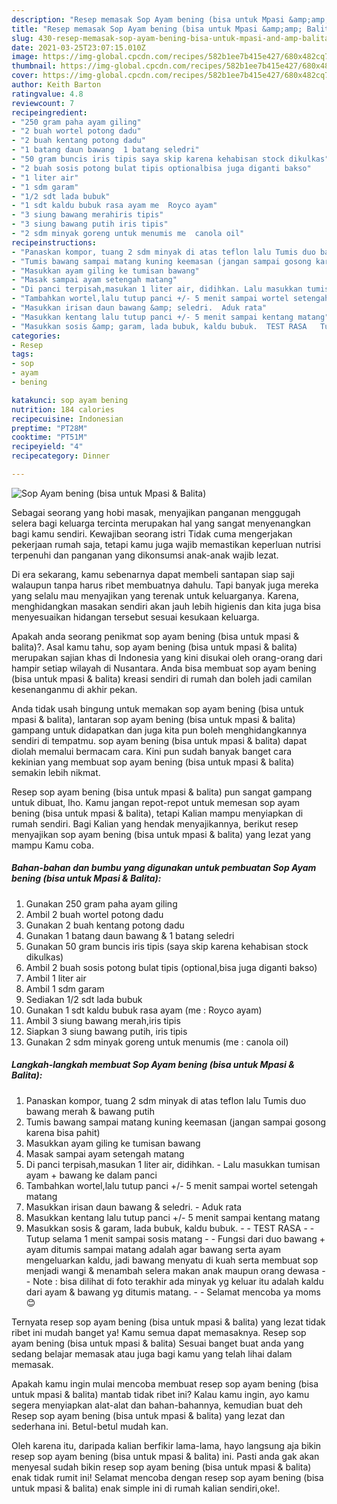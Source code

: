 ```yaml
---
description: "Resep memasak Sop Ayam bening (bisa untuk Mpasi &amp;amp; Balita) yang enak dan Mudah Dibuat"
title: "Resep memasak Sop Ayam bening (bisa untuk Mpasi &amp;amp; Balita) yang enak dan Mudah Dibuat"
slug: 430-resep-memasak-sop-ayam-bening-bisa-untuk-mpasi-and-amp-balita-yang-enak-dan-mudah-dibuat
date: 2021-03-25T23:07:15.010Z
image: https://img-global.cpcdn.com/recipes/582b1ee7b415e427/680x482cq70/sop-ayam-bening-bisa-untuk-mpasi-balita-foto-resep-utama.jpg
thumbnail: https://img-global.cpcdn.com/recipes/582b1ee7b415e427/680x482cq70/sop-ayam-bening-bisa-untuk-mpasi-balita-foto-resep-utama.jpg
cover: https://img-global.cpcdn.com/recipes/582b1ee7b415e427/680x482cq70/sop-ayam-bening-bisa-untuk-mpasi-balita-foto-resep-utama.jpg
author: Keith Barton
ratingvalue: 4.8
reviewcount: 7
recipeingredient:
- "250 gram paha ayam giling"
- "2 buah wortel potong dadu"
- "2 buah kentang potong dadu"
- "1 batang daun bawang  1 batang seledri"
- "50 gram buncis iris tipis saya skip karena kehabisan stock dikulkas"
- "2 buah sosis potong bulat tipis optionalbisa juga diganti bakso"
- "1 liter air"
- "1 sdm garam"
- "1/2 sdt lada bubuk"
- "1 sdt kaldu bubuk rasa ayam me  Royco ayam"
- "3 siung bawang merahiris tipis"
- "3 siung bawang putih iris tipis"
- "2 sdm minyak goreng untuk menumis me  canola oil"
recipeinstructions:
- "Panaskan kompor, tuang 2 sdm minyak di atas teflon lalu Tumis duo bawang merah &amp; bawang putih"
- "Tumis bawang sampai matang kuning keemasan (jangan sampai gosong karena bisa pahit)"
- "Masukkan ayam giling ke tumisan bawang"
- "Masak sampai ayam setengah matang"
- "Di panci terpisah,masukan 1 liter air, didihkan. Lalu masukkan tumisan ayam + bawang ke dalam panci"
- "Tambahkan wortel,lalu tutup panci +/- 5 menit sampai wortel setengah matang"
- "Masukkan irisan daun bawang &amp; seledri.  Aduk rata"
- "Masukkan kentang lalu tutup panci +/- 5 menit sampai kentang matang"
- "Masukkan sosis &amp; garam, lada bubuk, kaldu bubuk.  TEST RASA   Tutup selama 1 menit sampai sosis matang  Fungsi dari duo bawang + ayam ditumis sampai matang adalah agar bawang serta ayam mengeluarkan kaldu, jadi bawang menyatu di kuah serta membuat sop menjadi wangi &amp; menambah selera makan anak maupun orang dewasa   Note : bisa dilihat di foto terakhir ada minyak yg keluar itu adalah kaldu dari ayam &amp; bawang yg ditumis matang.  Selamat mencoba ya moms 😊"
categories:
- Resep
tags:
- sop
- ayam
- bening

katakunci: sop ayam bening 
nutrition: 184 calories
recipecuisine: Indonesian
preptime: "PT28M"
cooktime: "PT51M"
recipeyield: "4"
recipecategory: Dinner

---
```



![Sop Ayam bening (bisa untuk Mpasi &amp; Balita)](https://img-global.cpcdn.com/recipes/582b1ee7b415e427/680x482cq70/sop-ayam-bening-bisa-untuk-mpasi-balita-foto-resep-utama.jpg)

Sebagai seorang yang hobi masak, menyajikan panganan menggugah selera bagi keluarga tercinta merupakan hal yang sangat menyenangkan bagi kamu sendiri. Kewajiban seorang istri Tidak cuma mengerjakan pekerjaan rumah saja, tetapi kamu juga wajib memastikan keperluan nutrisi terpenuhi dan panganan yang dikonsumsi anak-anak wajib lezat.

Di era  sekarang, kamu sebenarnya dapat membeli santapan siap saji walaupun tanpa harus ribet membuatnya dahulu. Tapi banyak juga mereka yang selalu mau menyajikan yang terenak untuk keluarganya. Karena, menghidangkan masakan sendiri akan jauh lebih higienis dan kita juga bisa menyesuaikan hidangan tersebut sesuai kesukaan keluarga. 



Apakah anda seorang penikmat sop ayam bening (bisa untuk mpasi &amp; balita)?. Asal kamu tahu, sop ayam bening (bisa untuk mpasi &amp; balita) merupakan sajian khas di Indonesia yang kini disukai oleh orang-orang dari hampir setiap wilayah di Nusantara. Anda bisa membuat sop ayam bening (bisa untuk mpasi &amp; balita) kreasi sendiri di rumah dan boleh jadi camilan kesenanganmu di akhir pekan.

Anda tidak usah bingung untuk memakan sop ayam bening (bisa untuk mpasi &amp; balita), lantaran sop ayam bening (bisa untuk mpasi &amp; balita) gampang untuk didapatkan dan juga kita pun boleh menghidangkannya sendiri di tempatmu. sop ayam bening (bisa untuk mpasi &amp; balita) dapat diolah memalui bermacam cara. Kini pun sudah banyak banget cara kekinian yang membuat sop ayam bening (bisa untuk mpasi &amp; balita) semakin lebih nikmat.

Resep sop ayam bening (bisa untuk mpasi &amp; balita) pun sangat gampang untuk dibuat, lho. Kamu jangan repot-repot untuk memesan sop ayam bening (bisa untuk mpasi &amp; balita), tetapi Kalian mampu menyiapkan di rumah sendiri. Bagi Kalian yang hendak menyajikannya, berikut resep menyajikan sop ayam bening (bisa untuk mpasi &amp; balita) yang lezat yang mampu Kamu coba.

<!--inarticleads1-->

##### Bahan-bahan dan bumbu yang digunakan untuk pembuatan Sop Ayam bening (bisa untuk Mpasi &amp; Balita):

1. Gunakan 250 gram paha ayam giling
1. Ambil 2 buah wortel potong dadu
1. Gunakan 2 buah kentang potong dadu
1. Gunakan 1 batang daun bawang &amp; 1 batang seledri
1. Gunakan 50 gram buncis iris tipis (saya skip karena kehabisan stock dikulkas)
1. Ambil 2 buah sosis potong bulat tipis (optional,bisa juga diganti bakso)
1. Ambil 1 liter air
1. Ambil 1 sdm garam
1. Sediakan 1/2 sdt lada bubuk
1. Gunakan 1 sdt kaldu bubuk rasa ayam (me : Royco ayam)
1. Ambil 3 siung bawang merah,iris tipis
1. Siapkan 3 siung bawang putih, iris tipis
1. Gunakan 2 sdm minyak goreng untuk menumis (me : canola oil)




<!--inarticleads2-->

##### Langkah-langkah membuat Sop Ayam bening (bisa untuk Mpasi &amp; Balita):

1. Panaskan kompor, tuang 2 sdm minyak di atas teflon lalu Tumis duo bawang merah &amp; bawang putih
1. Tumis bawang sampai matang kuning keemasan (jangan sampai gosong karena bisa pahit)
1. Masukkan ayam giling ke tumisan bawang
1. Masak sampai ayam setengah matang
1. Di panci terpisah,masukan 1 liter air, didihkan. - Lalu masukkan tumisan ayam + bawang ke dalam panci
1. Tambahkan wortel,lalu tutup panci +/- 5 menit sampai wortel setengah matang
1. Masukkan irisan daun bawang &amp; seledri.  - Aduk rata
1. Masukkan kentang lalu tutup panci +/- 5 menit sampai kentang matang
1. Masukkan sosis &amp; garam, lada bubuk, kaldu bubuk. -  - TEST RASA  -  - Tutup selama 1 menit sampai sosis matang -  - Fungsi dari duo bawang + ayam ditumis sampai matang adalah agar bawang serta ayam mengeluarkan kaldu, jadi bawang menyatu di kuah serta membuat sop menjadi wangi &amp; menambah selera makan anak maupun orang dewasa  -  - Note : bisa dilihat di foto terakhir ada minyak yg keluar itu adalah kaldu dari ayam &amp; bawang yg ditumis matang. -  - Selamat mencoba ya moms 😊




Ternyata resep sop ayam bening (bisa untuk mpasi &amp; balita) yang lezat tidak ribet ini mudah banget ya! Kamu semua dapat memasaknya. Resep sop ayam bening (bisa untuk mpasi &amp; balita) Sesuai banget buat anda yang sedang belajar memasak atau juga bagi kamu yang telah lihai dalam memasak.

Apakah kamu ingin mulai mencoba membuat resep sop ayam bening (bisa untuk mpasi &amp; balita) mantab tidak ribet ini? Kalau kamu ingin, ayo kamu segera menyiapkan alat-alat dan bahan-bahannya, kemudian buat deh Resep sop ayam bening (bisa untuk mpasi &amp; balita) yang lezat dan sederhana ini. Betul-betul mudah kan. 

Oleh karena itu, daripada kalian berfikir lama-lama, hayo langsung aja bikin resep sop ayam bening (bisa untuk mpasi &amp; balita) ini. Pasti anda gak akan menyesal sudah bikin resep sop ayam bening (bisa untuk mpasi &amp; balita) enak tidak rumit ini! Selamat mencoba dengan resep sop ayam bening (bisa untuk mpasi &amp; balita) enak simple ini di rumah kalian sendiri,oke!.


